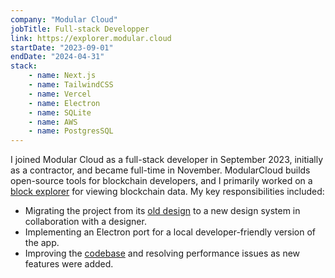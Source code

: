 ```yaml
---
company: "Modular Cloud"
jobTitle: Full-stack Developper
link: https://explorer.modular.cloud
startDate: "2023-09-01"
endDate: "2024-04-31"
stack: 
    - name: Next.js
    - name: TailwindCSS
    - name: Vercel
    - name: Electron
    - name: SQLite
    - name: AWS
    - name: PostgresSQL
---
```


I joined Modular Cloud as a full-stack developer in September 2023, initially as a contractor, and became full-time in November. ModularCloud builds open-source tools for blockchain developers, and I primarily worked on a [block explorer](https://explorer.modular.cloud) for viewing blockchain data. My key responsibilities included:

- Migrating the project from its [old design](https://nautscan.com) to a new design system in collaboration with a designer.
- Implementing an Electron port for a local developer-friendly version of the app.
- Improving the [codebase](https://github.com/modularcloud/explorer) and resolving performance issues as new features were added.